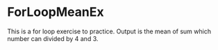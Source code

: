 # ForLoopMeanEx
This is a for loop exercise to practice. Output is the mean of sum which number can divided by 4 and 3. 
